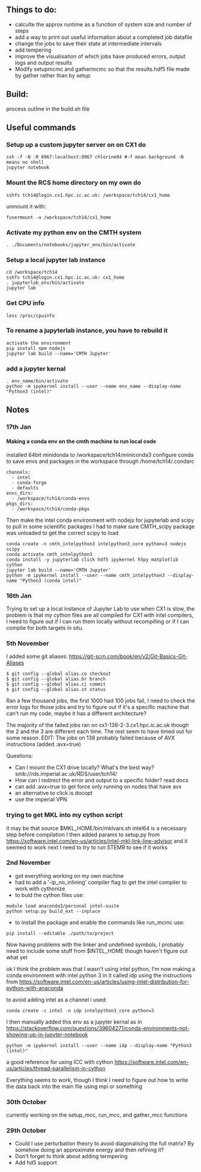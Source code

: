 
## Things to do:
- calculte the approx runtime as a function of system size and number of steps
- add a way to print out useful information about a completed job datafile
- change the jobs to save their state at intermediate intervals
- add tempering
- improve the visualisation of which jobs have produced errors, output logs and output results
- Modify setupmcmc and gathermcmc so that the results.hdf5 file made by gather rather than by setup

## Build:
process outline in the build.sh file

## Useful commands
### Setup up a custom jupyter server on on CX1 do
```
ssh -f -N -R 8967:localhost:8967 chlorine04 #-f mean background -N means no shell
jupyter notebook 
```
### Mount the RCS home directory on my own do

```
sshfs tch14@login.cx1.hpc.ic.ac.uk: /workspace/tch14/cx1_home
```
unmount it with:
```
fusermount -u /workspace/tch14/cx1_home
```

### Activate my python env on the CMTH system
```
. ./Documents/notebooks/jupyter_env/bin/activate
```

### Setup a local jupyter lab instance
```
cd /workspace/tch14
sshfs tch14@login.cx1.hpc.ic.ac.uk: cx1_home
. jupyterlab_env/bin/activate
jupyter lab
```

### Get CPU info
```
less /proc/cpuinfo
```

### To rename a jupyterlab instance, you have to rebuild it
```
activate the environment
pip install npm nodejs
jupyter lab build --name='CMTH Jupyter'
```

### add a jupyter kernal
```
. env_name/bin/activate
python -m ipykernel install --user --name env_name --display-name "Python3 (intel)"
```

## Notes
### 17th Jan
#### Making a conda env on the cmth machine to run local code

installed 64bit minidonda to /workspace/tch14/miniconda3
configure conda to save envs and packages in the workspace through /home/tch14/.condarc
```
channels:
  - intel
  - conda-forge
  - defaults
envs_dirs:
  - /workspace/tch14/conda-envs
pkgs_dirs:
  - /workspace/tch14/conda-pkgs
```

Then make the intel conda environment with nodejs for jupyterlab and scipy to pull in some scientific packages
I had to make sure CMTH_scipy package was unloaded to get the correct scipy to load
```
conda create -n cmth_intelpython3 intelpython3_core python=3 nodejs scipy
conda activate cmth_intelpython3
conda install -y jupyterlab click hdf5 ipykernel h5py matplotlib cython
jupyter lab build --name='CMTH Jupyter'
python -m ipykernel install --user --name cmth_intelpython3 --display-name "Python3 (conda intel)"
```



### 16th Jan
Trying to set up a local instance of Jupyter Lab to use when CX1 is slow, the problem is that my cython files are all compiled for CX1 with intel compilers, I need to figure out if I can run them locally without recompilling or if I can compile for both targets in situ.


### 5th November
I added some git aliases: https://git-scm.com/book/en/v2/Git-Basics-Git-Aliases
```
$ git config --global alias.co checkout
$ git config --global alias.br branch
$ git config --global alias.ci commit
$ git config --global alias.st status
```

Ran a few thousand jobs, the first 1000 had 100 jobs fail, I need to check the error logs for those jobs and try to figure out if it's a specific machine that can't run my code, maybe it has a different architecture?

The majority of the failed jobs ran on cx1-138-2-3.cx1.hpc.ic.ac.uk though the 2 and the 3 are different each time. The rest seem to have timed out for some reason.
EDIT: The jobs on 138 probably failed because of AVX instructions (added :avx=true)


Questions:
- Can I mount the CX1 drive locally? What's the best way? smb://rds.imperial.ac.uk/RDS/user/tch14/
- How can I redirect the error and output to a specific folder? read docs
- can add :avx=true to get force only running on nodes that have avx
- an alternative to click is docopt
- use the imperial VPN


### trying to get MKL into my cython script
it may be that source $MKL_HOME/bin/mklvars.sh intel64 is a necessary step before compilation
I then added params to setup.py from https://software.intel.com/en-us/articles/intel-mkl-link-line-advisor and it seemed to work
next I need to try to run STEMR to see if it works


### 2nd November
- got everything working on my own machine
- had to add a '-ip_no_inlining' compiler flag to get the intel compiler to work with cythonize
- to buld the cython files use:

```
module load anaconda3/personal intel-suite
python setup.py build_ext --inplace
```

- to install the package and enable the commands like run_mcmc use:
```
pip install --editable ./path/to/project
```

Now having problems with the linker and undefined symbols, I probably need to include some stuff from  $INTEL_HOME though haven't figure out what yet

ok I think the problem was that I wasn't using intel python, I'm now making a conda environment with intel python 3 in it called idp using the instructions from https://software.intel.com/en-us/articles/using-intel-distribution-for-python-with-anaconda

to avoid adding intel as a channel i used:
```
conda create -c intel -n idp intelpython3_core python=3
```

I then manually added this env as a jupyter kernal as in https://stackoverflow.com/questions/39604271/conda-environments-not-showing-up-in-jupyter-notebook
```
python -m ipykernel install --user --name idp --display-name "Python3 (intel)"
```

a good reference for using ICC with cython https://software.intel.com/en-us/articles/thread-parallelism-in-cython

Everything seems to work, though I think I need to figure out how to write the data back into the main file using mpi or something



### 30th October
currently working on the setup_mcc, run_mcc, and gather_mcc functions

### 29th October
- Could I use perturbation theory to avoid diagonalising the full matrix? By somehow doing an approximate energy and then refining it?
- Don't forget to think about adding termpering
- Add hd5 support